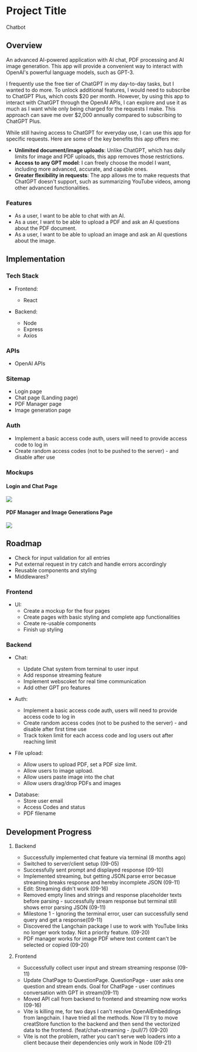 # Project Title
Chatbot

## Overview

An advanced AI-powered application with AI chat, PDF processing and AI image generation. This app will provide a convenient way to interact with OpenAI's powerful language models, such as GPT-3.

I frequently use the free tier of ChatGPT in my day-to-day tasks, but I wanted to do more. To unlock additional features, I would need to subscribe to ChatGPT Plus, which costs $20 per month. However, by using this app to interact with ChatGPT through the OpenAI APIs, I can explore and use it as much as I want while only being charged for the requests I make. This approach can save me over $2,000 annually compared to subscribing to ChatGPT Plus.

While still having access to ChatGPT for everyday use, I can use this app for specific requests. Here are some of the key benefits this app offers me:

- **Unlimited document/image uploads**: Unlike ChatGPT, which has daily limits for image and PDF uploads, this app removes those restrictions.
- **Access to any GPT model**: I can freely choose the model I want, including more advanced, accurate, and capable ones.
- **Greater flexibility in requests**: The app allows me to make requests that ChatGPT doesn't support, such as summarizing YouTube videos, among other advanced functionalities.


### Features

- As a user, I want to be able to chat with an AI.
- As a user, I want to be able to upload a PDF and ask an AI questions about the PDF document.
- As a user, I want to be able to upload an image and ask an AI questions about the image.

## Implementation

### Tech Stack

- Frontend:
    - React

- Backend:
    - Node
    - Express
    - Axios


### APIs

- OpenAI APIs

### Sitemap

- Login page
- Chat page (Landing page)
- PDF Manager page
- Image generation page

### Auth

- Implement a basic access code auth, users will need to provide access code to log in
- Create random access codes (not to be pushed to the server) - and disable after use

### Mockups

#### Login and Chat Page
![](login-and-chat-page.jpeg)

#### PDF Manager and Image Generations Page
![](pdf-and-image-page.jpeg)


## Roadmap

- Check for input validation for all entries
- Put external request in try catch and handle errors accordingly
- Reusable components and styling
- Middlewares?

### Frontend

- UI:
    - Create a mockup for the four pages
    - Create pages with basic styling and complete app functionalities
    - Create re-usable components
    - Finish up styling

### Backend

- Chat:
    - Update Chat system from terminal to user input
    - Add response streaming feature
    - Implement webscoket for real time communication
    - Add other GPT pro features

- Auth:
    - Implement a basic access code auth, users will need to provide access code to log in
    - Create random access codes (not to be pushed to the server) - and disable after first time use
    - Track token limit for each access code and log users out after reaching limit

- File upload:
    - Allow users to upload PDF, set a PDF size limit.
    - Allow users to image upload.
    - Allow users paste image into the chat
    - Allow users drag/drop PDFs and images

<!-- - Image Generator:
    - Handle image export/download
    - Implement a different image upload feature (Like Fooocus/Claude - but still OpenAI) -->

- Database:
    - Store user email
    - Access Codes and status
    - PDF filename

## Development Progress
1. Backend
    - Successfully implemented chat feature via terminal (8 months ago)
    - Switched to server/client setup (09-05)
    - Successfully sent prompt and displayed response (09-10)
    - Implemented streaming, but getting JSON.parse error becasue streaming breaks response and hereby incomplete JSON (09-11)
    - Edit: Streaming didn't work (09-16)
    - Removed empty lines and strings and response placeholder texts before parsing - successfully stream response but terminal still shows error parsing JSON (09-11)
    - Milestone 1 - Ignoring the terminal error, user can successfully send query and get a response(09-11)
    - Discovered the Langchain package I use to work with YouTube links no longer work today. Not a priority feature. (09-20)
    - PDF manager works for image PDF where text content can't be selected or copied (09-20)

2. Frontend
    - Successfully collect user input and stream streaming response (09-11)
    - Update ChatPage to QuestionPage. QuestionPage - user asks one question and stream ends. Goal for ChatPage - user continues conversation with GPT in stream(09-11)
    - Moved API call from backend to frontend and streaming now works (09-16)
    - Vite is killing me, for two days I can't resolve OpenAIEmbeddings from langchain. I have tried all the methods. Now I'll try to move creatStore function to the backend and then send the vectorized data to the frontend. (feat/chat+streaming - /pull/7) (09-20)
    - Vite is not the problem, rather you can't serve web loaders into a client because their dependencies only work in Node (09-21)